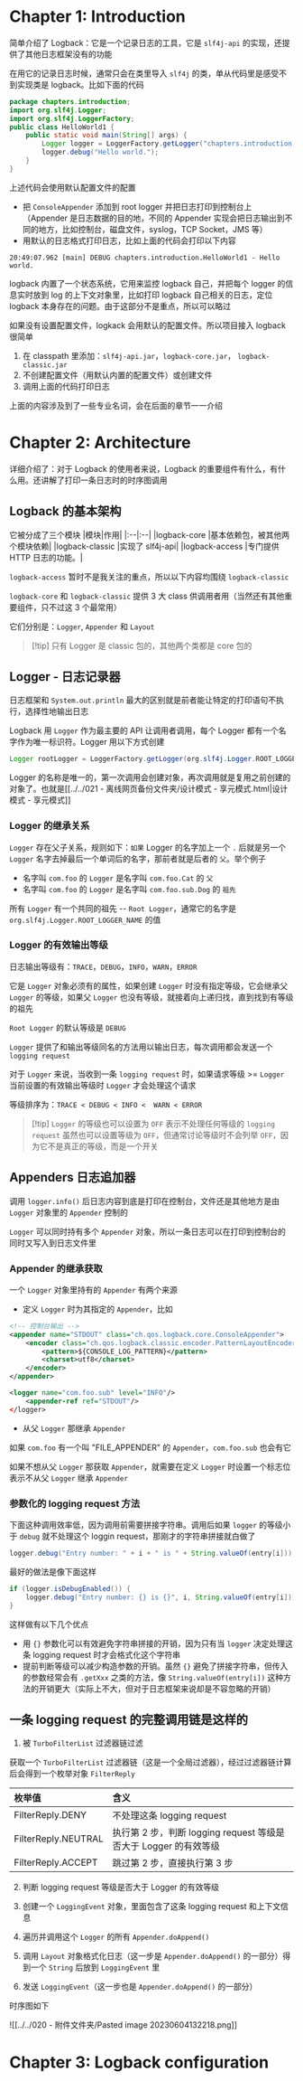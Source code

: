 
# Chapter 1: Introduction

简单介绍了 Logback：它是一个记录日志的工具，它是 `slf4j-api` 的实现，还提供了其他日志框架没有的功能

在用它的记录日志时候，通常只会在类里导入 `slf4j` 的类，单从代码里是感受不到实现类是 logback。比如下面的代码

```java
package chapters.introduction;
import org.slf4j.Logger; 
import org.slf4j.LoggerFactory; 
public class HelloWorld1 { 
	public static void main(String[] args) {
		Logger logger = LoggerFactory.getLogger(​"chapters.introduction.​HelloWorld1"); 
		logger.debug("Hello world."); 
	}
}
```

上述代码会使用默认配置文件的配置

- 把 `ConsoleAppender` 添加到 root logger 并把日志打印到控制台上（Appender 是日志数据的目的地，不同的 Appender 实现会把日志输出到不同的地方，比如控制台，磁盘文件，syslog，TCP Socket，JMS 等）
- 用默认的日志格式打印日志，比如上面的代码会打印以下内容

```
20:49:07.962 [main] DEBUG chapters.introduction.​HelloWorld1 - Hello world.
```

logback 内置了一个状态系统，它用来监控 logback 自己，并把每个 logger 的信息实时放到 log 的上下文对象里，比如打印 logback 自己相关的日志，定位 logback 本身存在的问题。由于这部分不是重点，所以可以略过

如果没有设置配置文件，logkack 会用默认的配置文件。所以项目接入 logback 很简单

1. 在 classpath 里添加：`slf4j-api.jar`，`logback-core.jar`， `logback-classic.jar`
2. 不创建配置文件（用默认内置的配置文件）或创建文件
3. 调用上面的代码打印日志

上面的内容涉及到了一些专业名词，会在后面的章节一一介绍


# Chapter 2: Architecture

详细介绍了：对于 Logback 的使用者来说，Logback 的重要组件有什么，有什么用。还讲解了打印一条日志时的时序图调用


## Logback 的基本架构

它被分成了三个模块
|模块|作用|
|:--|:--|
|logback-core |基本依赖包，被其他两个模块依赖|
|logback-classic |实现了 slf4j-api|
|logback-access |专门提供 HTTP 日志的功能。|

`logback-access` 暂时不是我关注的重点，所以以下内容均围绕 `logback-classic`

`logback-core` 和 `logback-classic` 提供 3 大 class 供调用者用（当然还有其他重要组件，只不过这 3 个最常用）

它们分别是：`Logger`, `Appender` 和 `Layout`

> [!tip] 只有 Logger 是 classic 包的，其他两个类都是 core 包的
> 


## Logger - 日志记录器

日志框架和 `System.out.println` 最大的区别就是前者能让特定的打印语句不执行，选择性地输出日志

Logback 用 `Logger` 作为最主要的 API 让调用者调用，每个 Logger 都有一个名字作为唯一标识符。Logger 用以下方式创建

```java
Logger rootLogger = LoggerFactory.​getLogger(org.slf4j.Logger.​ROOT_LOGGER_NAME);
```

Logger 的名称是唯一的，第一次调用会创建对象，再次调用就是复用之前创建的对象了。也就是[[../../021 - 离线网页备份文件夹/设计模式 - 享元模式.html|设计模式 - 享元模式]]


### Logger 的继承关系

`Logger` 存在父子关系，规则如下：`如果` Logger 的名字加上一个 `.` 后就是另一个 `Logger` 名字去掉最后一个单词后的名字，那前者就是后者的 `父`。举个例子

- 名字叫 `com.foo` 的 `Logger` 是名字叫 `com.foo.Cat` 的 `父`
- 名字叫 `com.foo` 的 `Logger` 是名字叫 `com.foo.sub.Dog` 的 `祖先`

所有 `Logger` 有一个共同的祖先 --  `Root Logger`，通常它的名字是 `org.slf4j.Logger.​ROOT_LOGGER_NAME` 的值


### Logger 的有效输出等级

日志输出等级有：`TRACE`，`DEBUG`，`INFO`，`WARN`，`ERROR`

它是 `Logger` 对象必须有的属性，如果创建 `Logger` 时没有指定等级，它会继承父 `Logger` 的等级，如果父 `Logger` 也没有等级，就接着向上递归找，直到找到有等级的祖先

`Root Logger` 的默认等级是 `DEBUG`

`Logger` 提供了和输出等级同名的方法用以输出日志，每次调用都会发送一个 `logging request`

对于 `Logger` 来说，当收到一条 `logging request` 时，如果请求等级 >= `Logger` 当前设置的有效输出等级时 `Logger` 才会处理这个请求

等级排序为：`TRACE < DEBUG < INFO <  WARN < ERROR`

> [!tip] `Logger` 的等级也可以设置为 `OFF` 表示不处理任何等级的 `logging request`
> 虽然也可以设置等级为 `OFF`，但通常讨论等级时不会列举 `OFF`，因为它不是真正的等级，而是一个开关

## Appenders 日志追加器

调用 `logger.info()` 后日志内容到底是打印在控制台，文件还是其他地方是由 `Logger`  对象里的 `Appender` 控制的

`Logger` 可以同时持有多个 `Appender` 对象，所以一条日志可以在打印到控制台的同时又写入到日志文件里

### Appender 的继承获取

一个 `Logger` 对象里持有的 `Appender` 有两个来源

- 定义 `Logger` 时为其指定的 `Appender`，比如

```xml
<!-- 控制台输出 -->  
<appender name="STDOUT" class="ch.qos.logback.core.ConsoleAppender">  
    <encoder class="ch.qos.logback.classic.encoder.PatternLayoutEncoder">  
        <pattern>${CONSOLE_LOG_PATTERN}</pattern>  
        <charset>utf8</charset>  
    </encoder>  
</appender>

<logger name="com.foo.sub" level="INFO"/>
	<appender-ref ref="STDOUT"/>
</logger>
```

- 从父 `Logger` 那继承 `Appender`

如果 `com.foo` 有一个叫 "FILE_APPENDER" 的 `Appender`，`com.foo.sub` 也会有它

如果不想从父 `Logger` 那获取 `Appender`，就需要在定义 `Logger` 时设置一个标志位表示不从父 `Logger` 继承 `Appender`

### 参数化的 logging request 方法

下面这种调用效率低，因为调用前需要拼接字符串。调用后如果 `logger` 的等级小于 `debug` 就不处理这个 loggin request，那刚才的字符串拼接就白做了

```java
logger.debug("Entry number: " + i + " is " + String.valueOf(entry[i]));
```

最好的做法是像下面这样

```java
if (logger.isDebugEnabled()) {
	logger.debug("Entry number: {} is {}", i, String.valueOf(entry[i]));
}
```

这样做有以下几个优点

- 用 `{}` 参数化可以有效避免字符串拼接的开销，因为只有当 `logger` 决定处理这条 logging request 时才会格式化这个字符串
- 提前判断等级可以减少构造参数的开销。虽然 `{}` 避免了拼接字符串，但传入的参数经常会有 `.getXxx` 之类的方法，像 `String.valueOf(entry[i])` 这种方法的开销更大（实际上不大，但对于日志框架来说却是不容忽略的开销）

## 一条 logging request 的完整调用链是这样的

1. 被 `TurboFilterList` 过滤器链过滤

获取一个 `TurboFilterList` 过滤器链（这是一个全局过滤器），经过过滤器链计算后会得到一个枚举对象 `FilterReply`

|枚举值|含义|
|:--|:--|
|FilterReply.DENY|不处理这条 logging request|
|FilterReply.NEUTRAL|执行第 2 步，判断 logging request 等级是否大于 Logger 的有效等级|
|FilterReply.ACCEPT|跳过第 2 步，直接执行第 3 步|

2. 判断 logging request 等级是否大于 Logger 的有效等级

3. 创建一个 `LoggingEvent` 对象，里面包含了这条 logging request 和上下文信息

4. 遍历并调用这个 `Logger` 的所有 `Appender.doAppend()`

5. 调用 `Layout` 对象格式化日志（这一步是 `Appender.doAppend()` 的一部分）得到一个 `String` 后放到 `LoggingEvent` 里

6. 发送  `LoggingEvent`（这一步也是 `Appender.doAppend()` 的一部分）

时序图如下

![[../../020 - 附件文件夹/Pasted image 20230604132218.png]]

# Chapter 3: Logback configuration

